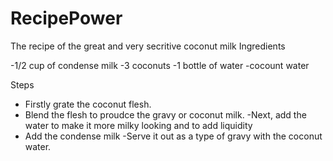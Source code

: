 # RecipePower
The recipe of the great and very secritive coconut milk
Ingredients

-1/2 cup of condense milk
-3 coconuts
-1 bottle of water
-cocount water


Steps
- Firstly grate the coconut flesh.
- Blend the flesh to proudce the gravy or coconut milk.
-Next, add the water to make it more milky looking and to add liquidity
- Add the condense milk
-Serve it out as a type of gravy with the coconut water.


